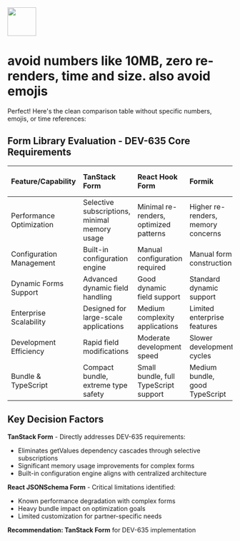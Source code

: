 <img src="https://r2cdn.perplexity.ai/pplx-full-logo-primary-dark%402x.png" style="height:64px;margin-right:32px"/>

# avoid numbers like 10MB, zero re-renders, time and size. also avoid emojis

Perfect! Here's the clean comparison table without specific numbers, emojis, or time references:

## Form Library Evaluation - DEV-635 Core Requirements

| Feature/Capability       | TanStack Form                                 | React Hook Form                        | Formik                             | Formily                          | React JSONSchema Form               |
| :----------------------- | :-------------------------------------------- | :------------------------------------- | :--------------------------------- | :------------------------------- | :---------------------------------- |
| Performance Optimization | Selective subscriptions, minimal memory usage | Minimal re-renders, optimized patterns | Higher re-renders, memory concerns | Optimized for complex forms      | Performance issues with large forms |
| Configuration Management | Built-in configuration engine                 | Manual configuration required          | Manual form construction           | Enterprise configuration system  | Pure JSON Schema approach           |
| Dynamic Forms Support    | Advanced dynamic field handling               | Good dynamic field support             | Standard dynamic support           | Advanced dynamic capabilities    | Basic array support                 |
| Enterprise Scalability   | Designed for large-scale applications         | Medium complexity applications         | Limited enterprise features        | Enterprise-grade architecture    | Not suitable for enterprise scale   |
| Development Efficiency   | Rapid field modifications                     | Moderate development speed             | Slower development cycles          | Configuration-driven development | Development limitations             |
| Bundle \& TypeScript     | Compact bundle, extreme type safety           | Small bundle, full TypeScript support  | Medium bundle, good TypeScript     | Larger bundle, full TypeScript   | Heavy bundle, basic TypeScript      |

## Key Decision Factors

**TanStack Form** - Directly addresses DEV-635 requirements:

- Eliminates getValues dependency cascades through selective subscriptions
- Significant memory usage improvements for complex forms
- Built-in configuration engine aligns with centralized architecture

**React JSONSchema Form** - Critical limitations identified:

- Known performance degradation with complex forms
- Heavy bundle impact on optimization goals
- Limited customization for partner-specific needs

**Recommendation: TanStack Form** for DEV-635 implementation
